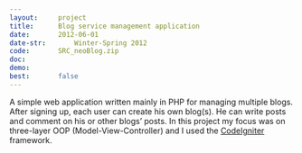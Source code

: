 ```yaml
---
layout:     project
title:      Blog service management application
date:       2012-06-01
date-str:       Winter-Spring 2012
code:       SRC_neoBlog.zip
doc:
demo:
best:       false
---
```


A simple web application written mainly in PHP for managing multiple blogs.
After signing up, each user can create his own blog(s).
He can write posts and comment on his or other blogs’ posts.
In this project my focus was on three-layer OOP (Model-View-Controller) and I used the
[CodeIgniter](http://codeigniter.com/) framework.
